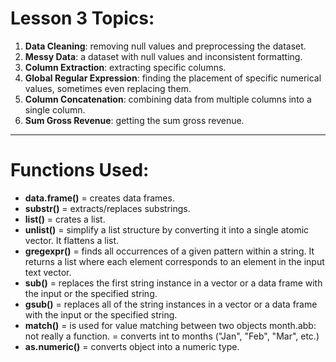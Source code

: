 # Lesson 3 Topics:

1. **Data Cleaning**: removing null values and preprocessing the dataset.
2. **Messy Data**: a dataset with null values and inconsistent formatting.
3. **Column Extraction**: extracting specific columns.
4. **Global Regular Expression**: finding the placement of specific numerical values, sometimes even replacing them.
5. **Column Concatenation**: combining data from multiple columns into a single column.
6. **Sum Gross Revenue**: getting the sum gross revenue.

---

# Functions Used:

- **data.frame()** = creates data frames.
- **substr()** = extracts/replaces substrings.
- **list()** = crates a list.
- **unlist()** = simplify a list structure by converting it into a single atomic vector. It flattens a list.
- **gregexpr()** = finds all occurrences of a given pattern within a string. It returns a list where each element corresponds to an element in the input text vector.
- **sub()** = replaces the first string instance in a vector or a data frame with the input or the specified string.
- **gsub()** = replaces all of the string instances in a vector or a data frame with the input or the specified string.
- **match()** = is used for value matching between two objects
month.abb: not really a function. = converts int to months ("Jan", "Feb", "Mar", etc.)
- **as.numeric()** = converts object into a numeric type.